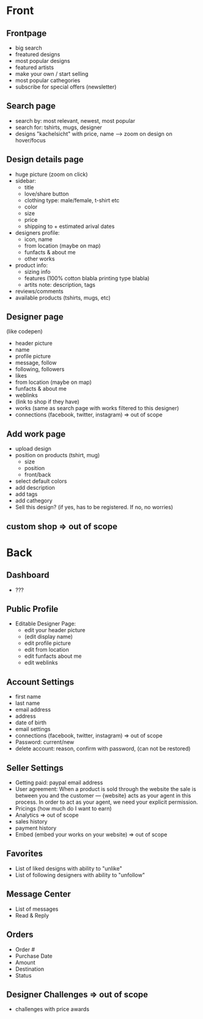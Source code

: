 # Front

## Frontpage
- big search
- freatured designs
- most popular designs
- featured artists
- make your own / start selling
- most popular cathegories
- subscribe for special offers (newsletter)

## Search page
- search by: most relevant, newest, most popular
- search for: tshirts, mugs, designer
- designs "kachelsicht" with price, name –> zoom on design on hover/focus

## Design details page
- huge picture (zoom on click)
- sidebar:
    - title
    - love/share button
    - clothing type: male/female, t-shirt etc
    - color
    - size
    - price
    - shipping to + estimated arival dates
- designers profile:
    - icon, name
    - from location (maybe on map)
    - funfacts & about me
    - other works
- product info:
    - sizing info
    - features (100% cotton blabla printing type blabla)
    - artits note: description, tags
- reviews/comments
- available products (tshirts, mugs, etc)

## Designer page
(like codepen)
- header picture
- name
- profile picture
- message, follow
- following, followers
- likes
- from location (maybe on map)
- funfacts & about me
- weblinks
- (link to shop if they have)
- works (same as search page with works filtered to this designer)
- connections (facebook, twitter, instagram) => out of scope

## Add work page
- upload design
- position on products (tshirt, mug)
    - size
    - position
    - front/back
- select default colors
- add description
- add tags
- add cathegory
- Sell this design? (if yes, has to be registered. If no, no worries)

## custom shop  => out of scope

# Back

## Dashboard
- ???

## Public Profile
- Editable Designer Page:
    - edit your header picture
    - (edit display name)
    - edit profile picture
    - edit from location
    - edit funfacts about me
    - edit weblinks

## Account Settings
- first name
- last name
- email address
- address
- date of birth
- email settings
- connections (facebook, twitter, instagram) => out of scope
- Password: current/new
- delete account: reason, confirm with password, (can not be restored)

## Seller Settings
- Getting paid: paypal email address
- User agreement:
When a product is sold through the website the sale is between you and the customer — {website} acts as your agent in this process. In order to act as your agent, we need your explicit permission.
- Pricings (how much do I want to earn)
- Analytics => out of scope
- sales history
- payment history
- Embed (embed your works on your website) => out of scope


## Favorites
- List of liked designs with ability to "unlike"
- List of following designers with ability to "unfollow"

## Message Center
- List of messages
- Read & Reply

## Orders
- Order #
- Purchase Date
- Amount
- Destination
- Status

## Designer Challenges  => out of scope
- challenges with price awards
